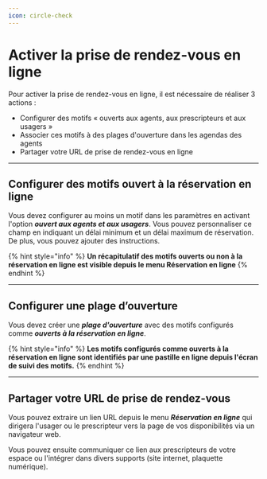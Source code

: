 ```yaml
---
icon: circle-check
---
```


# Activer la prise de rendez-vous en ligne

Pour activer la prise de rendez-vous en ligne, il est nécessaire de réaliser 3 actions :

* Configurer des motifs « ouverts aux agents, aux prescripteurs et aux usagers »
* Associer ces motifs à des plages d'ouverture dans les agendas des agents
* Partager votre URL de prise de rendez-vous en ligne

***

## Configurer des motifs ouvert à la réservation en ligne

Vous devez configurer au moins un motif dans les paramètres en activant l'option _**ouvert aux agents et aux usagers**_. Vous pouvez personnaliser ce champ en indiquant un délai minimum et un délai maximum de réservation. De plus, vous pouvez ajouter des instructions.

{% hint style="info" %}
**Un récapitulatif des motifs ouverts ou non à la réservation en ligne est visible depuis le menu Réservation en ligne**
{% endhint %}

***

## Configurer une plage d’ouverture

Vous devez créer une _**plage d'ouverture**_ avec des motifs configurés comme _**ouverts à la réservation en ligne**_.

{% hint style="info" %}
**Les motifs configurés comme ouverts à la réservation en ligne sont identifiés par une pastille en ligne depuis l'écran de suivi des motifs.**&#x20;
{% endhint %}

***

## Partager votre URL de prise de rendez-vous

Vous pouvez extraire un lien URL depuis le menu _**Réservation en ligne**_ qui dirigera l'usager ou le prescripteur vers la page de vos disponibilités via un navigateur web.

Vous pouvez ensuite communiquer ce lien aux prescripteurs de votre espace ou l'intégrer dans divers supports (site internet, plaquette numérique).
